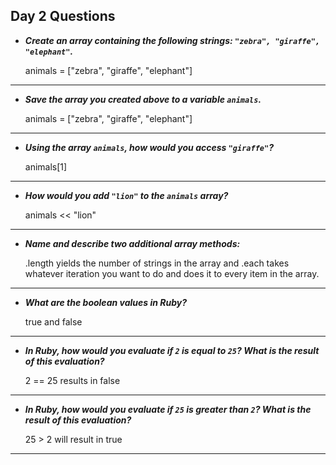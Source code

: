 ## Day 2 Questions

* ***Create an array containing the following strings: `"zebra", "giraffe", "elephant"`.***

  animals = ["zebra", "giraffe", "elephant"]

---

* ***Save the array you created above to a variable `animals`.***

  animals = ["zebra", "giraffe", "elephant"]

---

* ***Using the array `animals`, how would you access `"giraffe"`?***

  animals[1]

---

* ***How would you add `"lion"` to the `animals` array?***

  animals << "lion"

---

* ***Name and describe two additional array methods:***

  .length yields the number of strings in the array and .each takes whatever iteration you want to do and does it to every item in the array.

---

* ***What are the boolean values in Ruby?***

  true and false

---

* ***In Ruby, how would you evaluate if `2` is equal to `25`? What is the result of this evaluation?***

  2 == 25 results in false

---

* ***In Ruby, how would you evaluate if `25` is greater than `2`? What is the result of this evaluation?***

  25 > 2 will result in true

---
